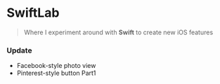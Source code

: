 # SwiftLab
> Where I experiment around with **Swift** to create new iOS features

### Update
- Facebook-style photo view
- Pinterest-style button Part1
